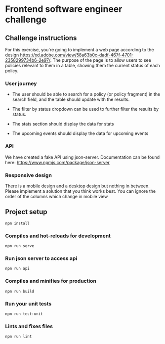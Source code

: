 # Frontend software engineer challenge

## Challenge instructions

For this exercise, you're going to implement a web page according to the design https://xd.adobe.com/view/58a63b0c-dadf-467f-4701-2358299734b6-2e97/. The purpose of the page is to allow users to see policies relevant to them in a table, showing them the current status of each policy.

### User journey

- The user should be able to search for a policy (or policy fragment) in the search field, and the table should update with the results.

- The filter by status dropdown can be used to further filter the results by status.

- The stats section should display the data for stats

- The upcoming events should display the data for upcoming events

### API

We have created a fake API using json-server. Documentation can be found here: https://www.npmjs.com/package/json-server

### Responsive design

There is a mobile design and a desktop design but nothing in between. Please implement a solution that you think works best. You can ignore the order of the columns which change in mobile view


## Project setup
```
npm install
```

### Compiles and hot-reloads for development
```
npm run serve
```

### Run json server to access api
```
npm run api
```

### Compiles and minifies for production
```
npm run build
```

### Run your unit tests
```
npm run test:unit
```

### Lints and fixes files
```
npm run lint
```

